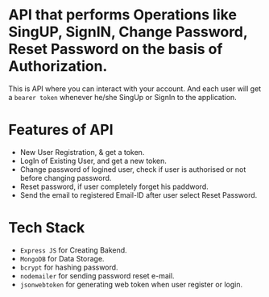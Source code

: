 # API that performs Operations like SingUP, SignIN, Change Password, Reset Password on the basis of Authorization.

This is API where you can interact with your account. And each user will get a `bearer token` whenever he/she SingUp or SignIn to the application.

# Features of API
- New User Registration, & get a token.
- LogIn of Existing User, and get a new token.
- Change password of logined user, check if user is authorised or not before changing password.
- Reset password, if user completely forget his paddword.
- Send the email to registered Email-ID after user select Reset Password.

# Tech Stack
- `Express JS` for Creating Bakend.
- `MongoDB` for Data Storage.
- `bcrypt` for hashing password.
- `nodemailer` for sending password reset e-mail.
- `jsonwebtoken` for generating web token when user register or login.